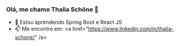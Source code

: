 ### Olá, me chamo Thalia Schöne 👋

- 🌱  Estou aprendendo Spring Boot e React JS
- 📫  Me encontre em: <a href="https://www.linkedin.com/in/thalia-schone/" /a>

